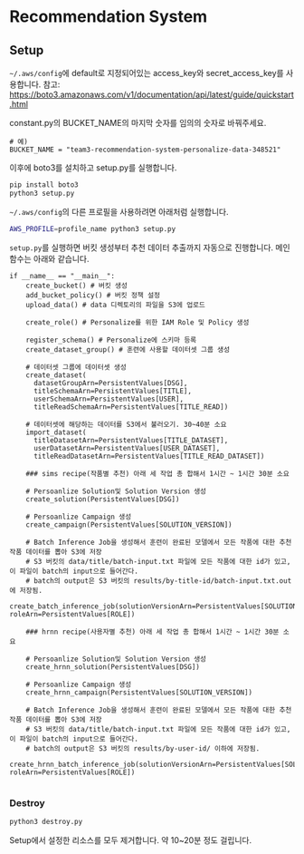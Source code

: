 # Recommendation System

## Setup

`~/.aws/config`에 default로 지정되어있는 access_key와 secret_access_key를 사용합니다. 참고: https://boto3.amazonaws.com/v1/documentation/api/latest/guide/quickstart.html

constant.py의 BUCKET_NAME의 마지막 숫자를 임의의 숫자로 바꿔주세요.

```py3
# 예)
BUCKET_NAME = "team3-recommendation-system-personalize-data-348521"
```

이후에 boto3를 설치하고 setup.py를 실행합니다.

```sh
pip install boto3
python3 setup.py
```

`~/.aws/config`의 다른 프로필을 사용하려면 아래처럼 실행합니다.

```sh
AWS_PROFILE=profile_name python3 setup.py
```

`setup.py`를 실행하면 버킷 생성부터 추천 데이터 추출까지 자동으로 진행합니다. 메인 함수는 아래와 같습니다.

```py3
if __name__ == "__main__":
    create_bucket() # 버킷 생성
    add_bucket_policy() # 버킷 정책 설정
    upload_data() # data 디렉토리의 파일을 S3에 업로드

    create_role() # Personalize를 위한 IAM Role 및 Policy 생성

    register_schema() # Personalize에 스키마 등록
    create_dataset_group() # 훈련에 사용할 데이터셋 그룹 생성

    # 데이터셋 그룹에 데이터셋 생성
    create_dataset(
      datasetGroupArn=PersistentValues[DSG],
      titleSchemaArn=PersistentValues[TITLE],
      userSchemaArn=PersistentValues[USER],
      titleReadSchemaArn=PersistentValues[TITLE_READ])

    # 데이터셋에 해당하는 데이터를 S3에서 불러오기. 30~40분 소요
    import_dataset(
      titleDatasetArn=PersistentValues[TITLE_DATASET],
      userDatasetArn=PersistentValues[USER_DATASET],
      titleReadDatasetArn=PersistentValues[TITLE_READ_DATASET])

    ### sims recipe(작품별 추천) 아래 세 작업 총 합해서 1시간 ~ 1시간 30분 소요

    # Persoanlize Solution및 Solution Version 생성
    create_solution(PersistentValues[DSG])

    # Persoanlize Campaign 생성
    create_campaign(PersistentValues[SOLUTION_VERSION])

    # Batch Inference Job을 생성해서 훈련이 완료된 모델에서 모든 작품에 대한 추천 작품 데이터를 뽑아 S3에 저장
    # S3 버킷의 data/title/batch-input.txt 파일에 모든 작품에 대한 id가 있고, 이 파일이 batch의 input으로 들어간다.
    # batch의 output은 S3 버킷의 results/by-title-id/batch-input.txt.out 에 저장됨.
    create_batch_inference_job(solutionVersionArn=PersistentValues[SOLUTION_VERSION], roleArn=PersistentValues[ROLE])

    ### hrnn recipe(사용자별 추천) 아래 세 작업 총 합해서 1시간 ~ 1시간 30분 소요

    # Persoanlize Solution및 Solution Version 생성
    create_hrnn_solution(PersistentValues[DSG])

    # Persoanlize Campaign 생성
    create_hrnn_campaign(PersistentValues[SOLUTION_VERSION])

    # Batch Inference Job을 생성해서 훈련이 완료된 모델에서 모든 작품에 대한 추천 작품 데이터를 뽑아 S3에 저장
    # S3 버킷의 data/title/batch-input.txt 파일에 모든 작품에 대한 id가 있고, 이 파일이 batch의 input으로 들어간다.
    # batch의 output은 S3 버킷의 results/by-user-id/ 이하에 저장됨.
    create_hrnn_batch_inference_job(solutionVersionArn=PersistentValues[SOLUTION_VERSION], roleArn=PersistentValues[ROLE])


```

### Destroy

```sh
python3 destroy.py
```

Setup에서 설정한 리소스를 모두 제거합니다. 약 10~20분 정도 걸립니다.

